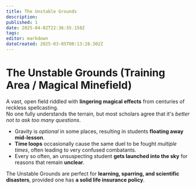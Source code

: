 ```yaml
---
title: The Unstable Grounds
description: 
published: 1
date: 2025-04-02T22:36:55.158Z
tags: 
editor: markdown
dateCreated: 2025-03-05T00:13:28.302Z
---
```


# The Unstable Grounds (Training Area / Magical Minefield)
A vast, open field riddled with **lingering magical effects** from centuries of reckless spellcasting.  
No one fully understands the terrain, but most scholars agree that it's *better not to ask too many questions*.  

- Gravity is *optional* in some places, resulting in students **floating away mid-lesson**.  
- **Time loops** occasionally cause the same duel to be fought *multiple times*, often leading to very confused combatants.  
- Every so often, an unsuspecting student **gets launched into the sky** for reasons that remain **unclear**.  

The Unstable Grounds are perfect for **learning, sparring, and scientific disasters**, provided one has **a solid life insurance policy**.
